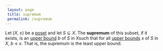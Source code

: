 ```yaml
---
 layout: page
 title: supremum
 permalink: /supremum
---
```


Let $(X,\leq)$ be a [poset](https://defsmath.github.io/DefsMath/partially_ordered_set) and let $S\subseteq X$. The **supremum** of this subset, if it exists, is an [upper bound](https://defsmath.github.io/DefsMath/upper_bound) $b$ of $S$ in $X$such that for all [upper bounds](https://defsmath.github.io/DefsMath/uper_bound) $x$ of $S$ in $X$, $b\leq x$. That is, the supremum is the least upper bound.